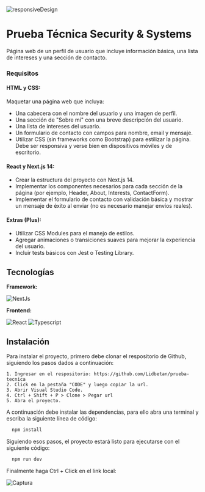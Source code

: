 
![responsiveDesign](https://github.com/Lidbetan/prueba-tecnica/assets/131318671/4f5c3c5c-1eb9-4083-8bd2-583dc20f6e2d)

# Prueba Técnica Security & Systems

Página web de un perfil de usuario que incluye información básica, una lista de intereses y una sección de contacto.

### Requisitos
#### HTML y CSS:
Maquetar una página web que incluya:
* Una cabecera con el nombre del usuario y una imagen de perfil.
* Una sección de "Sobre mí" con una breve descripción del usuario.
* Una lista de intereses del usuario.
* Un formulario de contacto con campos para nombre, email y mensaje.
* Utilizar CSS (sin frameworks como Bootstrap) para estilizar la página. Debe ser responsiva y verse bien en dispositivos móviles y de escritorio.

#### React y Next.js 14:

* Crear la estructura del proyecto con Next.js 14.
* Implementar los componentes necesarios para cada sección de la página (por ejemplo, Header, About, Interests, ContactForm).
* Implementar el formulario de contacto con validación básica y mostrar un mensaje de éxito al enviar (no es necesario manejar envíos reales).

#### Extras (Plus):

* Utilizar CSS Modules para el manejo de estilos.
* Agregar animaciones o transiciones suaves para mejorar la experiencia del usuario.
* Incluir tests básicos con Jest o Testing Library.

## Tecnologías

**Framework:** 

![NextJs](https://img.shields.io/badge/next%20js-000000?style=for-the-badge&logo=nextdotjs&logoColor=white)

**Frontend:** 

![React](https://img.shields.io/badge/react-%2320232a.svg?style=for-the-badge&logo=react&logoColor=%2361DAFB) ![Typescript](https://img.shields.io/badge/TypeScript-007ACC?style=for-the-badge&logo=typescript&logoColor=white) 

## Instalación

Para instalar el proyecto, primero debe clonar el respositorio de Github, siguiendo los pasos dados a continuación:

    1. Ingresar en el respositorio: https://github.com/Lidbetan/prueba-tecnica
    2. Click en la pestaña "CODE" y luego copiar la url.
    3. Abrir Visual Studio Code.
    4. Ctrl + Shift + P > Clone > Pegar url
    5. Abra el proyecto.

A continuación debe instalar las dependencias, para ello abra una terminal y escriba la siguiente línea de código:
```bash
  npm install
```

Siguiendo esos pasos, el proyecto estará listo para ejecutarse con el siguiente código:

```bash
  npm run dev
```
Finalmente haga Ctrl + Click en el link local: 

![Captura](https://github.com/Lidbetan/prueba-tecnica/assets/131318671/a56d96d1-dfac-4269-8d9d-992543465ca7)




